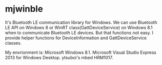 mjwinble
========
It's Bluetooth LE communication library for Windows.
We can use Bluetooth LE API on Windows 8 or WinRT class(GattDeviceService) on Windows 8.1 when to communicate Bluetooth LE devices. But that functions not easy.
I provide helper functions for DeviceInformation and GattDeviceService classes.

My envrionment is:
 Microsoft Windows 8.1.
 Microsoft Visual Studio Express 2013 for Windows Desktop.
 ytsuboi's mbed HRM1017.
